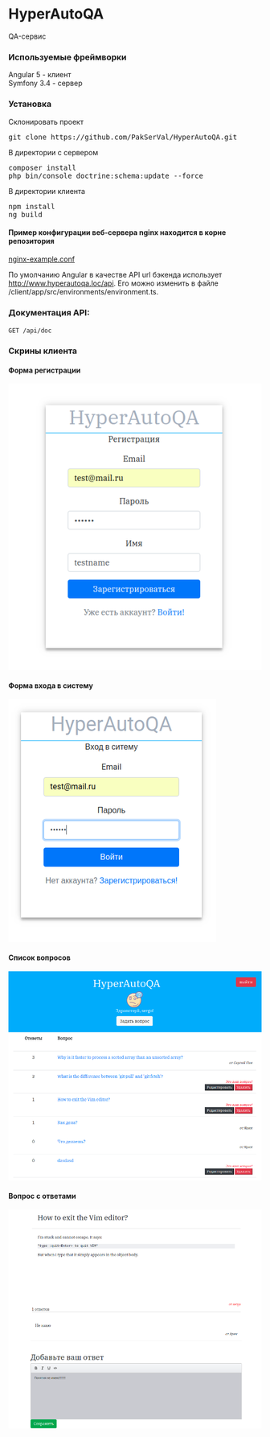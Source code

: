 # HyperAutoQA
QA-сервис
### Используемые фреймворки
Angular 5 - клиент <br>
Symfony 3.4 - сервер
### Установка
Склонировать проект
<pre>git clone https://github.com/PakSerVal/HyperAutoQA.git</pre>
В директории с сервером
<pre>
composer install
php bin/console doctrine:schema:update --force
</pre>
В директории клиента
<pre>
npm install
ng build
</pre>
#### Пример конфигурации веб-сервера nginx находится в корне репозитория
<a href="https://github.com/PakSerVal/HyperAutoQA/blob/master/nginx-example.conf">nginx-example.conf</a>

По умолчанию Angular в качестве API url бэкенда использует http://www.hyperautoqa.loc/api. Его можно изменить в файле /client/app/src/environments/environment.ts. <br>

### Документация API: 
`GET /api/doc`
### Скрины клиента

#### Форма регистрации
![Alt text](/screens/registration.png?raw=true "Форма регистрации")
#### Форма входа в систему
![Alt text](/screens/login.png?raw=true "Форма входа в систему")
#### Список вопросов
![Alt text](/screens/question-list.png?raw=true "Список вопросов")
#### Вопрос с ответами
![Alt text](/screens/question-details.png?raw=true "Вопрос с ответами")
